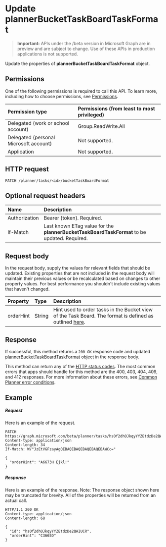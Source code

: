 # Update plannerBucketTaskBoardTaskFormat

> **Important:** APIs under the /beta version in Microsoft Graph are in preview and are subject to change. Use of these APIs in production applications is not supported.

Update the properties of **plannerBucketTaskBoardTaskFormat** object.
## Permissions
One of the following permissions is required to call this API. To learn more, including how to choose permissions, see [Permissions](../concepts/permissions_reference.md).

|Permission type      | Permissions (from least to most privileged)              |
|:--------------------|:---------------------------------------------------------|
|Delegated (work or school account) | Group.ReadWrite.All    |
|Delegated (personal Microsoft account) | Not supported.    |
|Application | Not supported. |

## HTTP request
<!-- { "blockType": "ignored" } -->
```http
PATCH /planner/tasks/<id>/bucketTaskBoardFormat
```
## Optional request headers
| Name       | Description|
|:-----------|:-----------|
| Authorization  | Bearer {token}. Required. |
| If-Match  | Last known ETag value for the **plannerBucketTaskBoardTaskFormat** to be updated. Required.|

## Request body
In the request body, supply the values for relevant fields that should be updated. Existing properties that are not included in the request body will maintain their previous values or be recalculated based on changes to other property values. For best performance you shouldn't include existing values that haven't changed.

| Property	   | Type	|Description|
|:---------------|:--------|:----------|
|orderHint|String|Hint used to order tasks in the Bucket view of the Task Board. The format is defined as outlined [here](../resources/planner_order_hint_format.md).|

## Response

If successful, this method returns a `200 OK` response code and updated [plannerBucketTaskBoardTaskFormat](../resources/plannerbuckettaskboardtaskformat.md) object in the response body.

This method can return any of the [HTTP status codes](../concepts/errors.md). The most common errors that apps should handle for this method are the 400, 403, 404, 409, and 412 responses. For more information about these errors, see [Common Planner error conditions](../resources/planner_overview.md#common-planner-error-conditions).

## Example
##### Request
Here is an example of the request.
<!-- {
  "blockType": "request",
  "name": "update_plannerbuckettaskboardtaskformat"
}-->
```http
PATCH https://graph.microsoft.com/beta/planner/tasks/hsOf2dhOJkqyYYZEtdzDe2QAIUCR/bucketTaskBoardFormat
Content-type: application/json
Content-length: 34
If-Match: W/"JzEtVGFzayAgQEBAQEBAQEBAQEBAQEBAWCc="

{
  "orderHint": "A6673H Ejkl!"
}
```
##### Response
Here is an example of the response. Note: The response object shown here may be truncated for brevity. All of the properties will be returned from an actual call.
<!-- {
  "blockType": "response",
  "truncated": true,
  "@odata.type": "microsoft.graph.plannerBucketTaskBoardTaskFormat"
} -->
```http
HTTP/1.1 200 OK
Content-type: application/json
Content-length: 68

{
  "id": "hsOf2dhOJkqyYYZEtdzDe2QAIUCR",
  "orderHint": "C3665D"
}
```

<!-- uuid: 8fcb5dbc-d5aa-4681-8e31-b001d5168d79
2015-10-25 14:57:30 UTC -->
<!-- {
  "type": "#page.annotation",
  "description": "Update plannerbuckettaskboardtaskformat",
  "keywords": "",
  "section": "documentation",
  "tocPath": ""
}-->